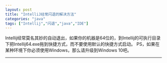 ```yaml
---
layout: post
title: "IntelliJ经常闪退的解决方法"
categories: "java"
tags: ["Intellij","闪退","java","IDE"]
---
```

Intellij经常莫名其妙的自动退出，如果你的机器是64位的，到Intellij的可执行目录下把Intellij64.exe拖到快捷方式，而不要使用默认的快捷方式启动。
PS，如果在某种环境下你必须使用Windows，那么请升级到Windows 10吧。

---
